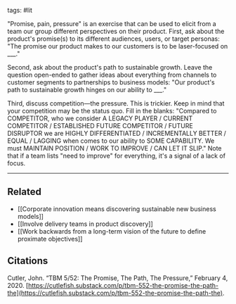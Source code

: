 tags: #lit 

"Promise, pain, pressure" is an exercise that can be used to elicit from a team our group different perspectives on their product. 
First, ask about the product's promise(s) to its different audiences, users, or target personas: "The promise our product makes to our customers is to be laser-focused on ___." 

Second, ask about the product's path to sustainable growth. Leave the question open-ended to gather ideas about everything from channels to customer segments to partnerships to business models: "Our product's path to sustainable growth hinges on our ability to ___."

Third, discuss competition—the pressure. This is trickier. Keep in mind that your competition may be the status quo. Fill in the blanks: "Compared to COMPETITOR, who we consider A LEGACY PLAYER / CURRENT COMPETITOR / ESTABLISHED FUTURE COMPETITOR / FUTURE DISRUPTOR we are HIGHLY DIFFERENTIATED / INCREMENTALLY BETTER / EQUAL / LAGGING when comes to our ability to SOME CAPABILITY. We must MAINTAIN POSITION / WORK TO IMPROVE / CAN LET IT SLIP."  Note that if a team lists "need to improve" for everything, it's a signal of a lack of focus. 


---
## Related
- [[Corporate innovation means discovering sustainable new business models]]
- [[Involve delivery teams in product discovery]]
- [[Work backwards from a long-term vision of the future to define proximate objectives]]

## Citations
Cutler, John. “TBM 5/52: The Promise, The Path, The Pressure,” February 4, 2020. [https://cutlefish.substack.com/p/tbm-552-the-promise-the-path-the](https://cutlefish.substack.com/p/tbm-552-the-promise-the-path-the).